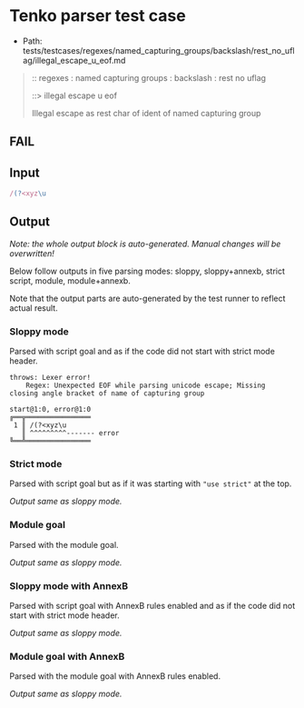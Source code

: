 # Tenko parser test case

- Path: tests/testcases/regexes/named_capturing_groups/backslash/rest_no_uflag/illegal_escape_u_eof.md

> :: regexes : named capturing groups : backslash : rest no uflag
>
> ::> illegal escape u eof
>
> Illegal escape as rest char of ident of named capturing group

## FAIL

## Input

`````js
/(?<xyz\u
`````

## Output

_Note: the whole output block is auto-generated. Manual changes will be overwritten!_

Below follow outputs in five parsing modes: sloppy, sloppy+annexb, strict script, module, module+annexb.

Note that the output parts are auto-generated by the test runner to reflect actual result.

### Sloppy mode

Parsed with script goal and as if the code did not start with strict mode header.

`````
throws: Lexer error!
    Regex: Unexpected EOF while parsing unicode escape; Missing closing angle bracket of name of capturing group

start@1:0, error@1:0
╔══╦════════════════
 1 ║ /(?<xyz\u
   ║ ^^^^^^^^^------- error
╚══╩════════════════

`````

### Strict mode

Parsed with script goal but as if it was starting with `"use strict"` at the top.

_Output same as sloppy mode._

### Module goal

Parsed with the module goal.

_Output same as sloppy mode._

### Sloppy mode with AnnexB

Parsed with script goal with AnnexB rules enabled and as if the code did not start with strict mode header.

_Output same as sloppy mode._

### Module goal with AnnexB

Parsed with the module goal with AnnexB rules enabled.

_Output same as sloppy mode._
